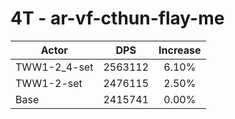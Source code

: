 # 4T - ar-vf-cthun-flay-me
| Actor | DPS | Increase |
|---|:---:|:---:|
|TWW1-2_4-set|2563112|6.10%|
|TWW1-2-set|2476115|2.50%|
|Base|2415741|0.00%|
